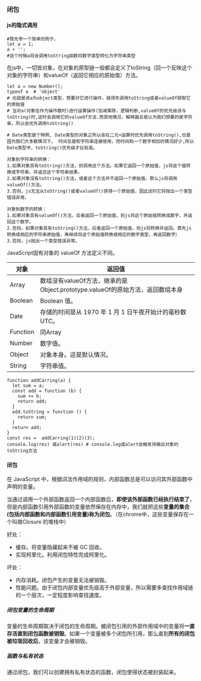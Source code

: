 ### 闭包

#### js的隐式调用
```JS
#首先举一个简单的例子，
let a = 1;
a + '';
#这个时候a将会调用toString函数将数字类型转化为字符串类型
```
在js中，一切皆对象，在对象的原型链一般都会定义了toString（回一个反映这个对象的字符串）和valueOf（返回它相应的原始值）方法。
```JS
let a = new Number();
typeof a  # 'object'
# 也就是说a为object类型，想要对它进行操作，就得先调用toString或者valueOf获取它的原始值
# 当对a(对象在作为操作数时)进行运算操作(加减乘除，逻辑判断,valueOf的优先级该与toString)时,这时会调用它的valueOf方法.而其他情况，解释器总是认为我们想要的是字符串，所以会优先调用toString()

# Date类型是个特例, Date类型的对象之所以会在二元+运算时优先调用toString(),也是因为我们大多数情况下， 时间总是和字符串连接使用，而时间和一个数字相加的情况好少,所以Date类型中，toString()优先级才比较高。

对象到字符串的转换：
1.如果对象具有toString()方法，则调用这个方法。如果它返回一个原始值，js将这个值转换成字符串，并返还这个字符串结果。
2.如果对象没有toString()方法，或者这个方法并不返回一个原始值，那么js将调用valueOf()方法。
3.否则，js无法从toString()或者valueOf()获得一个原始值，因此这时它将抛出一个类型错误异常。

对象到数字的转换：
1.如果对象具有valueOf()方法，后者返回一个原始值，则js将这个原始值转换成数字，并返回这个数字。
2.否则，如果对象具有toString()方法，后者返回一个原始值，则js将转换并返回。首先js转换成相应的字符串原始值，再继续将这个原始值转换成相应的数字类型，再返回数字）
3.否则，js抛出一个类型错误异常。

```



JavaScript固有对象的 valueOf 方法定义不同。

| 对象     | 返回值                                                       |
| -------- | ------------------------------------------------------------ |
| Array    | 数组没有valueOf方法，继承的是Object.prototype.valueOf的原始方法，返回数组本身 |
| Boolean  | Boolean 值。                                                 |
| Date     | 存储的时间是从 1970 年 1 月 1 日午夜开始计的毫秒数 UTC。     |
| Function | 同Array                                                      |
| Number   | 数字值。                                                     |
| Object   | 对象本身。这是默认情况。                                     |
| String   | 字符串值。                                                   |



```JS
function addCarring(a) {
  let sum = a;
  const add = function (b) {
    sum += b;
    return add;
  }
  add.toString = function () {
    return sum;
  }
  return add;
}
const res =  addCarring(1)(2)(3);
console.log(res) 或alert(res) # console.log或alert会触发待输出对象的toString方法
```

#### 闭包
在 JavaScript 中，根据词法作用域的规则，内部函数总是可以访问其外部函数中声明的变量。

当通过调用一个外部函数返回一个内部函数后，**即使该外部函数已经执行结束了**，但是内部函数引用外部函数的变量依然保存在内存中，我们就把这些**变量的集合(包括内部函数和内部函数引用变量)称为闭包**。（在chrome中，这些变量保存在一个叫做Closure 的堆栈中）

好处：
- 缓存。将变量隐藏起来不被 GC 回收。
- 实现柯里化。利用闭包特性完成柯里化。

坏处：
- 内存消耗。闭包产生的变量无法被销毁。
- 性能问题。由于闭包内部变量优先级高于外部变量，所以需要多查找作用域链的一个层次，一定程度影响查找速度。

##### 闭包变量的生命周期

变量的生命周期取决于闭包的生命周期。被闭包引用的外部作用域中的变量将**一直存活直到闭包函数被销毁**。如果一个变量被多个闭包所引用，那么直到**所有的闭包被垃圾回收后**，该变量才会被销毁。

##### 函数与私有状态
通过闭包，我们可以创建拥有私有状态的函数，闭包使得状态被封装起来。

